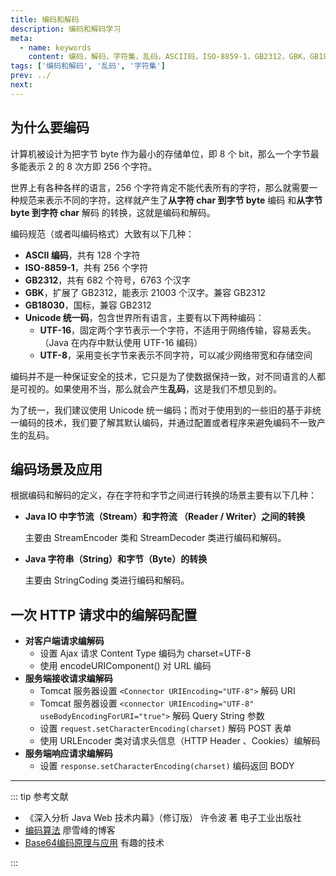 ```yaml
---
title: 编码和解码
description: 编码和解码学习
meta:
  - name: keywords
    content: 编码，解码，字符集，乱码，ASCII码，ISO-8859-1，GB2312，GBK，GB18030，UTF-16，UTF-8，Unicode统一码，Base64
tags: ['编码和解码', '乱码', '字符集']
prev: ../
next: 
---
```


## 为什么要编码

计算机被设计为把字节 byte 作为最小的存储单位，即 8 个 bit，那么一个字节最多能表示 2 的 8 次方即 256 个字符。

世界上有各种各样的语言，256 个字符肯定不能代表所有的字符，那么就需要一种规范来表示不同的字符，这样就产生了**从字符 char 到字节 byte** <badge>编码</badge> 和**从字节 byte 到字符 char** <badge>解码</badge> 的转换，这就是编码和解码。

编码规范（或者叫编码格式）大致有以下几种：

- **ASCII 编码**，共有 128 个字符
- **ISO-8859-1**，共有 256 个字符
- **GB2312**，共有 682 个符号，6763 个汉字
- **GBK**，扩展了 GB2312，能表示 21003 个汉字。兼容 GB2312
- **GB18030**，国标，兼容 GB2312
- **Unicode 统一码**，包含世界所有语言，主要有以下两种编码：
  - **UTF-16**，固定两个字节表示一个字符，不适用于网络传输，容易丢失。（Java 在内存中默认使用 UTF-16 编码）
  - **UTF-8**，采用变长字节来表示不同字符，可以减少网络带宽和存储空间

编码并不是一种保证安全的技术，它只是为了使数据保持一致，对不同语言的人都是可视的。如果使用不当，那么就会产生**乱码**，这是我们不想见到的。

为了统一，我们建议使用 Unicode 统一编码；而对于使用到的一些旧的基于非统一编码的技术，我们要了解其默认编码，并通过配置或者程序来避免编码不一致产生的乱码。

## 编码场景及应用

根据编码和解码的定义，存在字符和字节之间进行转换的场景主要有以下几种：

- **Java IO 中字节流（Stream）和字符流 （Reader / Writer）之间的转换**

  主要由 StreamEncoder 类和 StreamDecoder 类进行编码和解码。

  

- **Java 字符串（String）和字节（Byte）的转换**

  主要由 StringCoding 类进行编码和解码。

## 一次 HTTP 请求中的编解码配置

- **对客户端请求编解码**
  - 设置 Ajax 请求 Content Type 编码为 charset=UTF-8
  - 使用 encodeURIComponent() 对 URL 编码
- **服务端接收请求编解码**
  - Tomcat 服务器设置 `<Connector URIEncoding="UTF-8">` 解码 URI
  - Tomcat 服务器设置 `<connector URIEncoding="UTF-8" useBodyEncodingForURI="true">` 解码 Query String 参数
  - 设置 `request.setCharacterEncoding(charset)` 解码 POST 表单
  - 使用 URLEncoder 类对请求头信息（HTTP Header 、Cookies）编解码
- **服务端响应请求编解码**
  - 设置 `response.setCharacterEncoding(charset)` 编码返回 BODY

---

::: tip 参考文献

- 《深入分析 Java Web 技术内幕》（修订版） 许令波 著 电子工业出版社
- [编码算法](https://www.liaoxuefeng.com/wiki/1252599548343744/1304227703947297) 廖雪峰的博客
- [Base64编码原理与应用](http://blog.xiayf.cn/2016/01/24/base64-encoding/) 有趣的技术

:::

